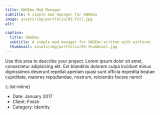 ```yaml
---
title: SWGEmu Mod Manager
subtitle: A simple mod manager for SWGEmu
image: assets/img/portfolio/03-full.jpg
alt: 

caption:
  title: SWGEmu
  subtitle: A simple mod manager for SWGEmu written with winforms
  thumbnail: assets/img/portfolio/03-thumbnail.jpg
---
```

Use this area to describe your project. Lorem ipsum dolor sit amet, consectetur adipisicing elit. Est blanditiis dolorem culpa incidunt minus dignissimos deserunt repellat aperiam quasi sunt officia expedita beatae cupiditate, maiores repudiandae, nostrum, reiciendis facere nemo!

{:.list-inline}
- Date: January 2017
- Client: Finish
- Category: Identity

